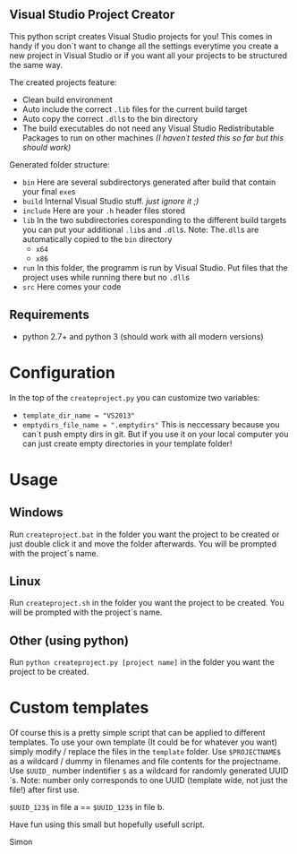 ## Visual Studio Project Creator
This python script creates Visual Studio projects for you! 
This comes in handy if you don´t want to change all the settings everytime you create a new project in Visual Studio or if you want all your projects to be structured the same way.

The created projects feature:
- Clean build environment
- Auto include the correct `.lib` files for the current build target
- Auto copy the correct `.dll`s to the bin directory
- The build executables do not need any Visual Studio Redistributable Packages to run on other machines *(I haven´t tested this so far but this should work)*

Generated folder structure:
- `bin` Here are several subdirectorys generated after build that contain your final `exe`s
- `build` Internal Visual Studio stuff. *just ignore it ;)*
- `include` Here are your `.h` header files stored
- `lib` In the two subdirectories coresponding to the different build targets you can put your additional `.lib`s and `.dll`s. Note: The`.dll`s are automatically copied to the `bin` directory
  - `x64` 
  - `x86`
- `run` In this folder, the programm is run by Visual Studio. Put files that the project uses while running there but no `.dll`s
- `src` Here comes your code

## Requirements
- python 2.7+ and python 3 (should work with all modern versions)

# Configuration
In the top of the `createproject.py` you can customize two variables:
- `template_dir_name = "VS2013"`
- `emptydirs_file_name = ".emptydirs"` This is neccessary because you can´t push empty dirs in git. But if you use it on your local computer you can just create empty directories in your template folder!

# Usage
## Windows
Run `createproject.bat` in the folder you want the project to be created or just double click it and move the folder afterwards.
You will be prompted with the project´s name.
## Linux
Run `createproject.sh` in the folder you want the project to be created.
You will be prompted with the project´s name.
## Other (using python)
Run `python createproject.py [project name]` in the folder you want the project to be created.

# Custom templates
Of course this is a pretty simple script that can be applied to different templates. To use your own template (It could be for whatever you want) simply modify / replace the files in the `template` folder.
Use `$PROJECTNAME$` as a wildcard / dummy in filenames and file contents for the projectname.
Use `$UUID_` number indentifier `$` as a wildcard for randomly generated UUID´s.
Note: number only corresponds to one UUID (template wide, not just the file!) after first use.

`$UUID_123$` in file a == `$UUID_123$` in file b.

Have fun using this small but hopefully usefull script. 

Simon
